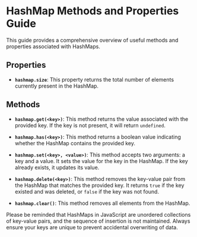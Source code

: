 # HashMap Methods and Properties Guide

This guide provides a comprehensive overview of useful methods and properties associated with HashMaps.

## Properties

- **`hashmap.size`**: This property returns the total number of elements currently present in the HashMap.

## Methods

- **`hashmap.get(<key>)`**: This method returns the value associated with the provided key. If the key is not present, it will return `undefined`.

- **`hashmap.has(<key>)`**: This method returns a boolean value indicating whether the HashMap contains the provided key.

- **`hashmap.set(<key>, <value>)`**: This method accepts two arguments: a key and a value. It sets the value for the key in the HashMap. If the key already exists, it updates its value.

- **`hashmap.delete(<key>)`**: This method removes the key-value pair from the HashMap that matches the provided key. It returns `true` if the key existed and was deleted, or `false` if the key was not found.

- **`hashmap.clear()`**: This method removes all elements from the HashMap.

Please be reminded that HashMaps in JavaScript are unordered collections of key-value pairs, and the sequence of insertion is not maintained. Always ensure your keys are unique to prevent accidental overwriting of data.

